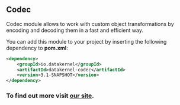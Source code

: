 ## Codec

Codec module allows to work with custom object transformations by encoding and decoding them in a fast and efficient way. 

You can add this module to your project by inserting the following dependency to **pom.xml**:
```xml
<dependency>
    <groupId>io.datakernel</groupId>
    <artifactId>datakernel-codec</artifactId>
    <version>3.1-SNAPSHOT</version>
</dependency>
```

### To find out more visit [our site](https://datakernel.io/docs/core/codec.html).
 
